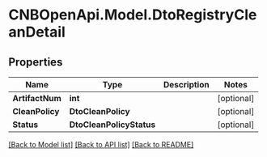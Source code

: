 # CNBOpenApi.Model.DtoRegistryCleanDetail

## Properties

Name | Type | Description | Notes
------------ | ------------- | ------------- | -------------
**ArtifactNum** | **int** |  | [optional] 
**CleanPolicy** | **DtoCleanPolicy** |  | [optional] 
**Status** | **DtoCleanPolicyStatus** |  | [optional] 

[[Back to Model list]](../../README.md#documentation-for-models) [[Back to API list]](../../README.md#documentation-for-api-endpoints) [[Back to README]](../../README.md)


